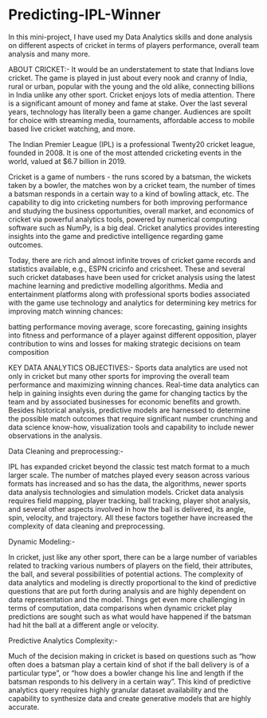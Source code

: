 # Predicting-IPL-Winner
In this mini-project, I have used my Data Analytics skills and done analysis on different aspects of cricket in terms of players performance, overall team analysis and many more.

ABOUT CRICKET:-
It would be an understatement to state that Indians love cricket. The game is played in just about every nook and cranny of India, rural or urban, popular with the young and the old alike, connecting billions in India unlike any other sport. Cricket enjoys lots of media attention. There is a significant amount of money and fame at stake. Over the last several years, technology has literally been a game changer. Audiences are spoilt for choice with streaming media, tournaments, affordable access to mobile based live cricket watching, and more.

The Indian Premier League (IPL) is a professional Twenty20 cricket league, founded in 2008. It is one of the most attended cricketing events in the world, valued at $6.7 billion in 2019.

Cricket is a game of numbers - the runs scored by a batsman, the wickets taken by a bowler, the matches won by a cricket team, the number of times a batsman responds in a certain way to a kind of bowling attack, etc. The capability to dig into cricketing numbers for both improving performance and studying the business opportunities, overall market, and economics of cricket via powerful analytics tools, powered by numerical computing software such as NumPy, is a big deal. Cricket analytics provides interesting insights into the game and predictive intelligence regarding game outcomes.

Today, there are rich and almost infinite troves of cricket game records and statistics available, e.g., ESPN cricinfo and cricsheet. These and several such cricket databases have been used for cricket analysis using the latest machine learning and predictive modelling algorithms. Media and entertainment platforms along with professional sports bodies associated with the game use technology and analytics for determining key metrics for improving match winning chances:

batting performance moving average,
score forecasting,
gaining insights into fitness and performance of a player against different opposition,
player contribution to wins and losses for making strategic decisions on team composition

KEY DATA ANALYTICS OBJECTIVES:-
Sports data analytics are used not only in cricket but many other sports for improving the overall team performance and maximizing winning chances.
Real-time data analytics can help in gaining insights even during the game for changing tactics by the team and by associated businesses for economic benefits and growth.
Besides historical analysis, predictive models are harnessed to determine the possible match outcomes that require significant number crunching and data science know-how, visualization tools and capability to include newer observations in the analysis.

Data Cleaning and preprocessing:-

IPL has expanded cricket beyond the classic test match format to a much larger scale. The number of matches played every season across various formats has increased and so has the data, the algorithms, newer sports data analysis technologies and simulation models. Cricket data analysis requires field mapping, player tracking, ball tracking, player shot analysis, and several other aspects involved in how the ball is delivered, its angle, spin, velocity, and trajectory. All these factors together have increased the complexity of data cleaning and preprocessing.

Dynamic Modeling:-

In cricket, just like any other sport, there can be a large number of variables related to tracking various numbers of players on the field, their attributes, the ball, and several possibilities of potential actions. The complexity of data analytics and modeling is directly proportional to the kind of predictive questions that are put forth during analysis and are highly dependent on data representation and the model. Things get even more challenging in terms of computation, data comparisons when dynamic cricket play predictions are sought such as what would have happened if the batsman had hit the ball at a different angle or velocity.

Predictive Analytics Complexity:-

Much of the decision making in cricket is based on questions such as “how often does a batsman play a certain kind of shot if the ball delivery is of a particular type”, or “how does a bowler change his line and length if the batsman responds to his delivery in a certain way”. This kind of predictive analytics query requires highly granular dataset availability and the capability to synthesize data and create generative models that are highly accurate.


